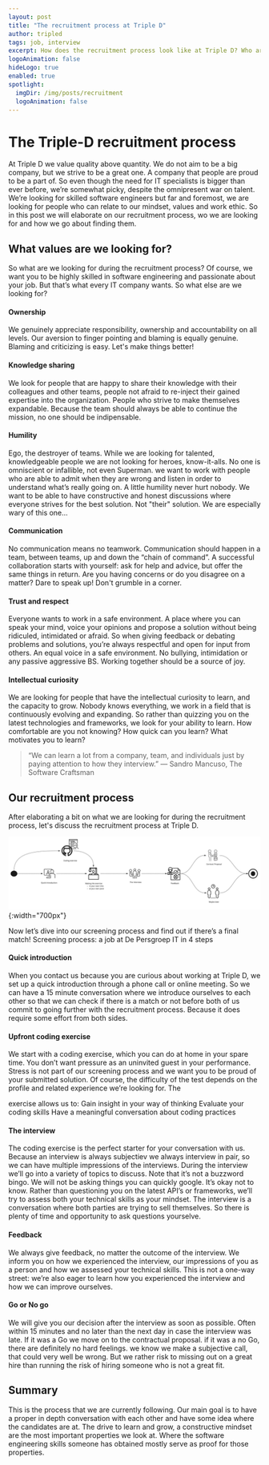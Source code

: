 ```yaml
---
layout: post 
title: "The recruitment process at Triple D"
author: tripled
tags: job, interview
excerpt: How does the recruitment process look like at Triple D? Who are we looking for? How are we looking? 
logoAnimation: false 
hideLogo: true 
enabled: true
spotlight:
  imgDir: /img/posts/recruitment
  logoAnimation: false
---
```

# The Triple-D recruitment process

At Triple D we value quality above quantity. We do not aim to be a big company, but we strive to be a great one. A company that people are proud to be a part of. So even though the need for IT specialists is bigger than ever before, we’re somewhat picky, despite the omnipresent war on talent. We’re looking for skilled software engineers but far and foremost, we are looking for people who can relate to our mindset, values and work ethic. So in this post we will elaborate on our recruitment process, wo we are looking for and how we go about finding them.

## What values are we looking for?

So what are we looking for during the recruitment process? Of course, we want you to be highly skilled in software engineering and passionate about your job. But that’s what every IT company wants. So what else are we looking for?
            
#### Ownership

We genuinely appreciate responsibility, ownership and accountability on all levels. Our aversion to finger pointing and blaming is equally genuine. Blaming and criticizing is easy. Let's make things better!

#### Knowledge sharing

We look for people that are happy to share their knowledge with their colleagues and other teams, people not afraid to re-inject their gained expertise into the organization. People who strive to make themselves expandable. Because the team should always be able to continue the mission, no one should be indipensable. 

#### Humility

Ego, the destroyer of teams.  While we are looking for talented, knowledgeable people we are not looking for heroes, know-it-alls. No one is omniscient or infallible, not even Superman. we want to work with people who are able to admit when they are wrong and listen in order to understand what’s really going on. A little humility never hurt nobody. We want to be able to have constructive and honest discussions where everyone strives for the best solution. Not "their" solution. We are especially wary of this one...

#### Communication

No communication means no teamwork. Communication should happen in a team, between teams, up and down the “chain of command”. A successful collaboration starts with yourself: ask for help and advice, but offer the same things in return. Are you having concerns or do you disagree on a matter? Dare to speak up! Don't grumble in a corner.

#### Trust and respect

Everyone wants to work in a safe environment. A place where you can speak your mind, voice your opinions and propose a solution without being ridiculed, intimidated or afraid. So when giving feedback or debating problems and solutions, you’re always
respectful and open for input from others. An equal voice in a safe environment. No bullying, intimidation or any passive aggressive BS. Working together should be a source of joy.

#### Intellectual curiosity

We are looking for people that have the intellectual curiosity to learn, and the capacity to grow. Nobody knows everything, we work in a field that is continuously evolving and expanding. So rather than quizzing you on the latest technologies and frameworks, we look for your ability to learn. How comfortable are you not knowing? How quick can you learn? What motivates you to learn? 

> “We can learn a lot from a company, team, and individuals just by paying attention to how they interview.” ― Sandro Mancuso, The Software Craftsman

## Our recruitment process

After elaborating a bit on what we are looking for during the recruitment process, let's discuss the recruitment process at Triple D.

![Recruitement Process](/img/posts/recruitment/recruitement-process.jpg){:width="700px"}

Now let’s dive into our screening process and find out if there’s a final match!
Screening process: a job at De Persgroep IT in 4 steps

#### Quick introduction

When you contact us because you are curious about working at Triple D, we set up a quick introduction through a phone call or online meeting. So we can have a 15 minute conversation where we introduce ourselves to each other so that we can check if there is a match or not before both of us commit to going further with the recruitment process. Because it does require some effort from both sides.  

#### Upfront coding exercise

We start with a coding exercise, which you can do at home in your spare time. You don’t want pressure as an
uninvited guest in your performance. Stress is not part of our screening process and we want you to be proud
of your submitted solution.
Of course, the difficulty of the test depends on the profile and related experience we’re looking for. The

exercise allows us to:
Gain insight in your way of thinking
Evaluate your coding skills
Have a meaningful conversation about coding practices

#### The interview

The coding exercise is the perfect starter for your conversation with us. Because an interview is always subjectiev we always interview in pair, so we can have multiple impressions of the interviews. During the interview we’ll go into a variety of topics to discuss. Note that it’s not a buzzword bingo. We will not be asking things you can quickly google. It’s okay not to know. Rather than questioning you on the latest API’s
or frameworks, we’ll try to assess both your technical skills as your mindset. The interview is a conversation where both parties are trying to sell themselves. So there is plenty of time and opportunity to ask questions yourselve. 

#### Feedback

We always give feedback, no matter the outcome of the interview. We inform you on how we experienced the interview, our impressions of you as a person and how we assessed your technical skills. This is not a one-way street: we’re also eager to learn how you experienced the interview and how we can improve ourselves.

#### Go or No go

We will give you our decision after the interview as soon as possible. Often within 15 minutes and no later than the next day in case the interview was late. If it was a Go we move on to the contractual proposal. if it was a no Go, there are definitely no hard feelings. we know we make a subjective call, that could very well be wrong. But we rather risk to missing out on a great hire than running the risk of hiring someone who is not a great fit.

## Summary

This is the process that we are currently following. Our main goal is to have a proper in depth conversation with each other and have some idea where the candidates are at. The drive to learn and grow, a constructive mindset are the most important properties we look at. Where the software engineering skills someone has obtained mostly serve as proof for those properties.   